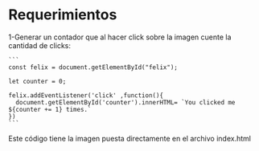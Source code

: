 # Requerimientos
1-Generar un contador que al hacer click sobre la imagen cuente la cantidad de clicks:

    ``` 
    const felix = document.getElementById("felix");
       
    let counter = 0;

    felix.addEventListener('click' ,function(){
      document.getElementById('counter').innerHTML= `You clicked me ${counter += 1} times.`
    })
    ```
    
 Este código tiene la imagen puesta directamente en el archivo index.html
